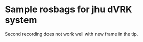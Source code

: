 #  Sample rosbags for jhu dVRK system

Second recording does not work well with new frame in the tip.
